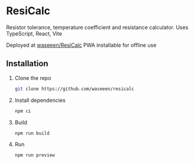 # ResiCalc

Resistor tolerance, temperature coefficient and resistance calculator. Uses TypeScript, React, Vite

Deployed at [waseeen/ResiCalc](https://resicalc.waseeen.ru)
PWA installable for offline use

## Installation

1. Clone the repo

   ```sh
   git clone https://github.com/waseeen/resicalc
   ```

2. Install dependencies

   ```sh
   npm ci
   ```

3. Build

   ```sh
   npm run build
   ```

4. Run

   ```sh
   npm run preview
   ```
